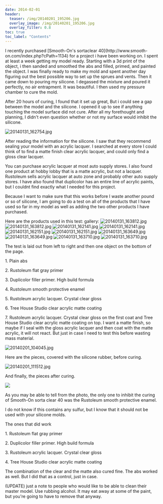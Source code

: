 ```yaml
---
date: 2014-02-01
header:
  teaser: /img/20140201_195206.jpg
  overlay_image: /img/20140201_195206.jpg
  overlay_filter: 0.8
toc: true
toc_label: "Contents"
--- 
```



I recently purchased [Smooth-On's sortaclear 40](http://www.smooth-
on.com/index.php?cPath=1134) for a project i have been working on. I spent at
least a week getting my model ready. Starting with a 3d print of the object, i
then sanded and smoothed the abs and filled, primed, and painted the object. I
was finally ready to make my mold and spent another day figuring out the best
possible way to set up the sprues and vents. Then it came down to pouring my
silicone. I degassed the mixture and poured it perfectly, no air entrapment.
It was beautiful. I then used my pressure chamber to cure the mold.

After 20 hours of curing, I found that it set up great, But i could see a gap
between the model and the silicone. I opened it up to see if anything touching
the model surface did not cure. After all my forethought and planning, I
didn't even question whether or not my surface would inhibit the silicone.

![20140131_162754.jpg](/img/20140131_162754.jpg)

After reading the information for the silicone. I saw that they recommend
sealing your model with an acrylic lacquer. I searched at every store I could
think of to find a matte finish clear acrylic lacquer, and could only find a
gloss clear lacquer.

You can purchase acrylic lacquer at most auto supply stores. I also found one
product at hobby lobby that is a matte acrylic, but not a lacquer. Rustoleum
sells acrylic lacquer at auto zone and probably other auto supply stores. I
have also found that duplicolor has an entire line of acrylic paints, but I
couldnt find exactly what I needed for this project.

Because I want to make sure that this works before I waste another pound or so
of silicone, I am going to do a test on all of the products that I have used
so far in my model as well as adding the two other products I have purchased.

Here are the products used in this test:
gallery:
![20140131_163812.jpg](/img/20140131_163812.jpg)
![20140131_163812.jpg](/img/20140131_163812.jpg)
![20140131_162141.jpg](/img/20140131_162141.jpg)
![20140131_162141.jpg](/img/20140131_162141.jpg)
![20140131_162151.jpg](/img/20140131_162151.jpg)
![20140131_162151.jpg](/img/20140131_162151.jpg)
![20140131_163649.jpg](/img/20140131_163649.jpg)
![20140131_163649.jpg](/img/20140131_163649.jpg)
![20140131_163710.jpg](/img/20140131_163710.jpg)
![20140131_163710.jpg](/img/20140131_163710.jpg)

The test is laid out from left to right and then one object on the bottom of
the page.

1\. Plain abs

2\. Rustoleum flat gray primer

3\. Duplicolor filler primer. High build formula

4\. Rustoleum smooth protective enamel

5\. Rustoleum acrylic lacquer. Crystal clear gloss

6\. Tree House Studio clear acrylic matte coating

7\. Rustoleum acrylic lacquer. Crystal clear gloss on the first coat and Tree
House Studio clear acrylic matte coating on top. I want a matte finish, so
maybe if I seal with the gloss acrylic lacquer and then coat with the matte
acrylic, it will not react. But just in case I need to test this before
wasting mass material.

![20140201_104045.jpg](/img/20140201_104045.jpg)

Here are the pieces, covered with the silicone rubber, before curing.

![20140201_111512.jpg](/img/20140201_111512.jpg)

And finally, the pieces after curing.

![  ](/img/20140201_195206.jpg)

As you may be able to tell from the photo, the only one to inhibit the curing
of Smooth-On sorta clear 40 was the Rustoleum smooth protective enamel.

I do not know if this contains any sulfur, but I know that it should not be
used with your silicone molds.

The ones that did work

1\. Rustoleum flat gray primer

2\. Duplicolor filler primer. High build formula

3\. Rustoleum acrylic lacquer. Crystal clear gloss

4\. Tree House Studio clear acrylic matte coating

The combination of the clear and the matte also cured fine. The abs worked as
well. But I did that as a control, just in case.

(UPDATE) just a note to people who would like to be able to clean their master
model. Use rubbing alcohol. It may eat away at some of the paint, but you're
going to have to remove that anyway.

